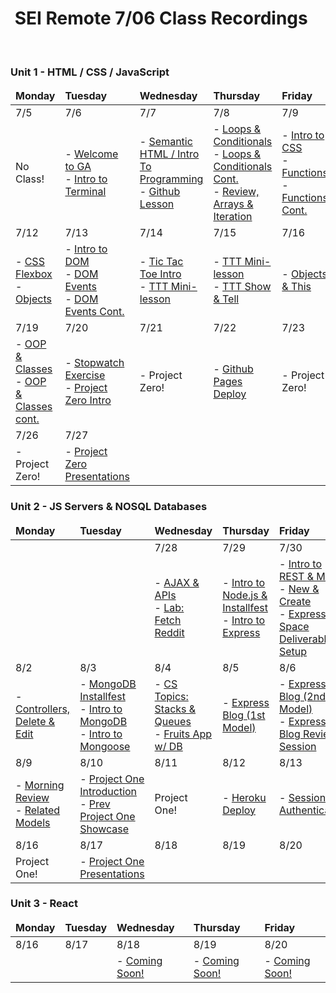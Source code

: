 <h1><img src="https://ga-dash.s3.amazonaws.com/production/assets/logo-9f88ae6c9c3871690e33280fcf557f33.png" alt="" style="max-width:100%;" /> SEI Remote 7/06 Class Recordings</h1>

<br />

### Unit 1 - HTML / CSS / JavaScript

<table>
    <!-- Monday - Friday -->
    <thead>
        <tr>
            <td><strong>Monday</strong></td>
            <td><strong>Tuesday</strong></td>
            <td><strong>Wednesday</strong></td>
            <td><strong>Thursday</strong></td>
            <td><strong>Friday</strong></td>
        </tr>
    </thead>
    <tbody>
        <!-- Week 1 -->
        <tr>
            <td>7/5</td>
            <td>7/6</td>
            <td>7/7</td>
            <td>7/8</td>
            <td>7/9</td>
        </tr>
        <tr>
            <td>
                No Class!
            </td>
            <td> 
                - <a href="https://generalassembly.zoom.us/rec/share/S5O_lpiyUEAfph0DTICUulUnn9R1Rki_exA4cn3fiG838irRv83_B7ca-6Va2ula.lsOtGkAH3Z2J8HcR?startTime=1625587309000">Welcome to GA</a> 
                <br> 
                - <a href="https://generalassembly.zoom.us/rec/share/S5O_lpiyUEAfph0DTICUulUnn9R1Rki_exA4cn3fiG838irRv83_B7ca-6Va2ula.lsOtGkAH3Z2J8HcR?startTime=1625595605000">Intro to Terminal</a> 
            </td>
            <td> 
                - <a href="https://generalassembly.zoom.us/rec/share/0lwUVL4uHANJzss4PSrjxdmetgbLQ-kC-aMv9Rnc20sd7IrJh7WUiK7pJOj2CkNN.KfZqnxu3xMupANHt?startTime=1625674539000">Semantic HTML / Intro To Programming</a> 
                <br> 
                - <a href="https://generalassembly.zoom.us/rec/share/C1qSCYsOW3nmRi3ip8QF0WE8R1txq2N-XJBxmNeMfRkEUPPqpOjmW6v6SJG50vQB.w3Mz5QD15M1ec8Aw?startTime=1625700686000">Github Lesson</a>
            </td>
            <td> 
                - <a href="https://generalassembly.zoom.us/rec/share/0bfO79lXbRWh5N3L-711OXKbBFLWKl9ranPd3QMTGFca7QkZIulJHdVGVrGCQ26e.bqIChB0Zi92cqlkC?startTime=1625766411000">Loops & Conditionals</a> 
                <br> 
                - <a href="https://generalassembly.zoom.us/rec/share/0bfO79lXbRWh5N3L-711OXKbBFLWKl9ranPd3QMTGFca7QkZIulJHdVGVrGCQ26e.bqIChB0Zi92cqlkC?startTime=1625774690000">Loops & Conditionals Cont.</a> 
                <br> 
                - <a href="https://generalassembly.zoom.us/rec/share/0bfO79lXbRWh5N3L-711OXKbBFLWKl9ranPd3QMTGFca7QkZIulJHdVGVrGCQ26e.bqIChB0Zi92cqlkC?startTime=1625777145000">Review, Arrays & Iteration</a>
            </td>
            <td>
                - <a href="https://generalassembly.zoom.us/rec/share/flVO3Bf-PztINawxteL62iQCdULQT0qLHSvuZVL_8y4EVjGhjflAqTePo78iqks.9GRxpX6IPeFDK2Iv?startTime=1625846752000">Intro to CSS</a>
                <br>
                - <a href="https://generalassembly.zoom.us/rec/share/flVO3Bf-PztINawxteL62iQCdULQT0qLHSvuZVL_8y4EVjGhjflAqTePo78iqks.9GRxpX6IPeFDK2Iv?startTime=1625860871000">Functions</a>
                <br>
                - <a href="https://generalassembly.zoom.us/rec/share/flVO3Bf-PztINawxteL62iQCdULQT0qLHSvuZVL_8y4EVjGhjflAqTePo78iqks.9GRxpX6IPeFDK2Iv?startTime=1625866546000">Functions Cont.</a>
                <br>
            </td>
        </tr>
        <!-- Week 2 -->
        <tr>
            <td>7/12</td>
            <td>7/13</td>
            <td>7/14</td>
            <td>7/15</td>
            <td>7/16</td>
        </tr>
        <tr>
            <td>
                - <a href="https://generalassembly.zoom.us/rec/share/26DH0VQ3CzmWWkVjNbSi9KYykLaWDGMZa1zprc1Gbb8Th_DvE3EhgiGKTRgjee-g.wJXxSFRrgRzRFHb5?startTime=1626105811000">CSS Flexbox</a>
                <br>
                - <a href="https://generalassembly.zoom.us/rec/share/26DH0VQ3CzmWWkVjNbSi9KYykLaWDGMZa1zprc1Gbb8Th_DvE3EhgiGKTRgjee-g.wJXxSFRrgRzRFHb5?startTime=1626114358000">Objects</a>
            </td>
            <td> 
                - <a href="https://generalassembly.zoom.us/rec/share/4s1NNFFN8Cuu0bbW-rWZUsB7wB42XoQOJhGbkV_hg8n4c17hbs0QLubsHH_3p_Po.VCkV6Gwy0dJGsdap?startTime=1626192126000">Intro to DOM</a>
                <br>
                - <a href="https://generalassembly.zoom.us/rec/share/4s1NNFFN8Cuu0bbW-rWZUsB7wB42XoQOJhGbkV_hg8n4c17hbs0QLubsHH_3p_Po.VCkV6Gwy0dJGsdap?startTime=1626206489000">DOM Events</a>
                <br>
                - <a href="https://generalassembly.zoom.us/rec/share/4s1NNFFN8Cuu0bbW-rWZUsB7wB42XoQOJhGbkV_hg8n4c17hbs0QLubsHH_3p_Po.VCkV6Gwy0dJGsdap?startTime=1626212429000">DOM Events Cont.</a>
            </td>
            <td> 
                - <a href="https://generalassembly.zoom.us/rec/share/524EPI3YUtDzqQqhdHzhYgGoyts1Hi2-MoCmtIr8jhWGkYOfiav6kRzoUwOZa-yO.Yp4YpRzkfzMvtI-K?startTime=1626278627000">Tic Tac Toe Intro</a>
                <br>
                - <a href="https://generalassembly.zoom.us/rec/share/524EPI3YUtDzqQqhdHzhYgGoyts1Hi2-MoCmtIr8jhWGkYOfiav6kRzoUwOZa-yO.Yp4YpRzkfzMvtI-K?startTime=1626292937000">TTT Mini-lesson</a>
                <br>
            </td>
            <td> 
                - <a href="https://generalassembly.zoom.us/rec/share/-RP2NY3m_DxRrrSPd643S-f3oZYJ1nXOSNq44kqst0rraslRcXjA5AvVFpn7KZbr.Y9Wb2EVCF--BYLzf?startTime=1626379237000">TTT Mini-lesson</a>
                <br>
                - <a href="https://generalassembly.zoom.us/rec/share/-RP2NY3m_DxRrrSPd643S-f3oZYJ1nXOSNq44kqst0rraslRcXjA5AvVFpn7KZbr.Y9Wb2EVCF--BYLzf?startTime=1626390077000">TTT Show & Tell</a>
                <br>
            </td>
            <td>
                - <a href="https://generalassembly.zoom.us/rec/share/fp5ThvHhhVbbXrL2VFsT7c5FjOoHlWuVxiKbVpF5OW97GtTHQ1263qez6iuoK2Ic.znw4m4KWOkVJ8mie?startTime=1626451331000">Objects & This</a>
                <br>
            </td>
        </tr>
        <!-- Week 3 -->
        <tr>
            <td>7/19</td>
            <td>7/20</td>
            <td>7/21</td>
            <td>7/22</td>
            <td>7/23</td>
        </tr>
        <tr>
            <td>
                - <a href="https://generalassembly.zoom.us/rec/share/73ffjr56vreqZ2orBc9_iXPoR9bqrybpyO5oRpaF2_IIP6jPWdSkACETHn5tQx7p.v0oQ_7SoxA9XT0Ie?startTime=1626710498000">OOP & Classes</a>
                <br>
                - <a href="https://generalassembly.zoom.us/rec/share/-q5R4q7yvFVnE8KOPyQGTP7dEof1esiFrWgs0ZjHxa7ihErq0-bg-Tg5rIp_Mg9D.aPclJZN_0waK_Uuz?startTime=1626724846000">OOP & Classes cont.</a>
                <br>
            </td>
            <td> 
                - <a href="https://generalassembly.zoom.us/rec/share/cm_Xk1C1c0af98PjL3_VlguvhO5WkCbiBeULChqoh4KGPx3VwYe_aK0BiM1k2TMS.gXYZLye_FHGIcVaC?startTime=1626796923000">Stopwatch Exercise</a>
                <br>
                - <a href="https://generalassembly.zoom.us/rec/share/cm_Xk1C1c0af98PjL3_VlguvhO5WkCbiBeULChqoh4KGPx3VwYe_aK0BiM1k2TMS.gXYZLye_FHGIcVaC?startTime=1626801385000">Project Zero Intro</a>
                <br>
            </td>
            <td> 
                - Project Zero!
                <br>
            </td>
            <td> 
                - <a href="https://generalassembly.zoom.us/rec/share/0UDmYPChS8oo7VgpyhMLMrMQaOowIr-EuaDxKYZeJK9dwb5gu6DAQAC3KykW6JD8.fLe8goXvYRzt0QT2?startTime=1626984158000">Github Pages Deploy</a>
                <br>
            </td>
            <td>
                - Project Zero!
                <br>
            </td>
        </tr>
        <!-- First half of Week 4 -->
        <tr>
            <td>7/26</td>
            <td>7/27</td>
            <td></td>
            <td></td>
            <td></td>
        </tr>
        <tr>
            <td>
                - Project Zero!
                <br>
            </td>
            <td> 
                - <a href="https://generalassembly.zoom.us/rec/share/xiWH4Iv6SpUBRzQlVyWE2O0ULsLvH8CXvtTqd64fAmjVMf8_M8VgqtlBhDQsuZOr.YAEQxT34bA2FT3O0?startTime=1627401707000">Project Zero Presentations<a/>
                <br>
            </td>
        </tr>
    </tbody>
</table>

### Unit 2 - JS Servers & NOSQL Databases

<table>
    <!-- Monday - Friday -->
    <thead>
        <tr>
            <td><strong>Monday</strong></td>
            <td><strong>Tuesday</strong></td>
            <td><strong>Wednesday</strong></td>
            <td><strong>Thursday</strong></td>
            <td><strong>Friday</strong></td>
        </tr>
    </thead>
    <tbody>
        <!-- Second half of Week 4 -->
        <tr>
            <td></td>
            <td></td>
            <td>7/28</td>
            <td>7/29</td>
            <td>7/30</td>
        </tr>
        <tr>
            <td>
            </td>
            <td> 
            </td>
            <td> 
                - <a href="https://generalassembly.zoom.us/rec/share/56oc0K2P3HSS6fgMN2Q3pFb51C7NfNkXH5VNPFLirAB51XrWb2gxcwNX7JWqVF0X.5PM82P-RgVy9Lfut?startTime=1627489919000">AJAX & APIs<a/>
                <br>
                - <a href="https://generalassembly.zoom.us/rec/share/56oc0K2P3HSS6fgMN2Q3pFb51C7NfNkXH5VNPFLirAB51XrWb2gxcwNX7JWqVF0X.5PM82P-RgVy9Lfut?startTime=1627515112000">Lab: Fetch Reddit<a/>
                <br>
            </td>
            <td> 
                - <a href="https://generalassembly.zoom.us/rec/share/oP8lTeZx0zN_hrnym6YzBHmmJuzlsDtW3RCAcEbDx_kfKo-hTqFsB3qhYgz4Ricx.5UL4IrFLjFi7JImu?startTime=1627580804000">Intro to Node.js & Installfest<a/>
                <br>
                 - <a href="https://generalassembly.zoom.us/rec/share/oP8lTeZx0zN_hrnym6YzBHmmJuzlsDtW3RCAcEbDx_kfKo-hTqFsB3qhYgz4Ricx.5UL4IrFLjFi7JImu?startTime=1627588822000">Intro to Express<a/>
                <br>
            </td>
            <td>
                - <a href="https://generalassembly.zoom.us/rec/share/gMYLGEcFszjIhJatPhnjAZ3ohDWh3L2LA4Up-CSrnp_iGOY5IlaPT214QuReAN0O._ueHVXkCLrbfPDs_?startTime=1627660873000">Intro to REST & MVC<a/>
                <br>
                - <a href="https://generalassembly.zoom.us/rec/share/gMYLGEcFszjIhJatPhnjAZ3ohDWh3L2LA4Up-CSrnp_iGOY5IlaPT214QuReAN0O._ueHVXkCLrbfPDs_?startTime=1627675326000">New & Create<a/>
                <br>
                - <a href="https://www.youtube.com/watch?v=mrq-Lw0ilqE">Express Space Deliverable Setup</a>
                <br>
            </td>
        </tr>
        <!-- Week 5 -->
        <tr>
            <td>8/2</td>
            <td>8/3</td>
            <td>8/4</td>
            <td>8/5</td>
            <td>8/6</td>
        </tr>
        <tr>
            <td> 
                - <a href="https://generalassembly.zoom.us/rec/share/QGqNWFAP6-jQkSxYoVGJD7m2xLgZCZGmzRjMKizotE1TwjsiYwvXytd0yBCAzWMA.TCYbyTALJfmxXOYo?startTime=1627920114000">Controllers, Delete & Edit<a/>
                <br>
            </td>
            <td> 
                - <a href="https://generalassembly.zoom.us/rec/share/p4IyWZpOBipemSh6Fnth1it7AbKOcsODmZXmVH68UhmTOxBB1bkWBklUlvCHX-7H.uH85y9lEdnCC6Wly?startTime=1628007883000">MongoDB Installfest<a/>
                <br>
                - <a href="https://generalassembly.zoom.us/rec/share/p4IyWZpOBipemSh6Fnth1it7AbKOcsODmZXmVH68UhmTOxBB1bkWBklUlvCHX-7H.uH85y9lEdnCC6Wly?startTime=1628009540000">Intro to MongoDB<a/>
                <br>
                - <a href="https://generalassembly.zoom.us/rec/share/p4IyWZpOBipemSh6Fnth1it7AbKOcsODmZXmVH68UhmTOxBB1bkWBklUlvCHX-7H.uH85y9lEdnCC6Wly?startTime=1628020852000">Intro to Mongoose<a/>
                <br>
            </td>
            <td>
                - <a href="https://generalassembly.zoom.us/rec/share/KTdaot7z8r314VHinKuftMFZ7_55hhUdXez4CHUb61oWY-MiG6_npE0eRnOiNYna.-gBuIPhJiIkJLeqJ?startTime=1628093000000">CS Topics: Stacks & Queues<a/>
                <br>
                - <a href="https://generalassembly.zoom.us/rec/share/KTdaot7z8r314VHinKuftMFZ7_55hhUdXez4CHUb61oWY-MiG6_npE0eRnOiNYna.-gBuIPhJiIkJLeqJ?startTime=1628098524000">Fruits App w/ DB<a/>
                <br>
            </td>
            <td>
                - <a href="https://generalassembly.zoom.us/rec/share/_coDMlN8EuBUqXkTkKda0QXMUt91RpqRPOAPNzXUDDGWZz-lTU4qY3-r_XLwuniX.iX1TKxFZHChG8yBA?startTime=1628185616000">Express Blog (1st Model)<a/>
                <br>
            </td>
            <td>
                - <a href="https://generalassembly.zoom.us/rec/share/POYl9rYD4uwUbJNt1khVbKkuOb9_AJSss9v7gZKB4_aN_96CUrTD0zlQ7WlrQ4rv.i-vhuUmcqlDq6AuE?startTime=1628265758000">Express Blog (2nd Model)<a/>
                <br>
                - <a href="https://generalassembly.zoom.us/rec/share/POYl9rYD4uwUbJNt1khVbKkuOb9_AJSss9v7gZKB4_aN_96CUrTD0zlQ7WlrQ4rv.i-vhuUmcqlDq6AuE?startTime=1628280480000">Express Blog Review Session<a/>
                <br>
            </td>
        </tr>
        <!-- Week 6 -->
        <tr>
            <td>8/9</td>
            <td>8/10</td>
            <td>8/11</td>
            <td>8/12</td>
            <td>8/13</td>
        </tr>
        <tr>
            <td>
                - <a href="https://generalassembly.zoom.us/rec/share/tqcepZPvJo_wAIqp40oklATDaFuwVIuVe0mHbAfYpHNwjRyO3nSUAL1GpEZwBRae.qmt9BkKzYaeXlc0H?startTime=1628524980000">Morning Review<a/>
                <br>
                - <a href="https://generalassembly.zoom.us/rec/share/tqcepZPvJo_wAIqp40oklATDaFuwVIuVe0mHbAfYpHNwjRyO3nSUAL1GpEZwBRae.qmt9BkKzYaeXlc0H?startTime=1628532050000">Related Models<a/>
                <br>
            </td>
            <td> 
                - <a href="https://generalassembly.zoom.us/rec/share/-53dExhRL58KjzhWHlpT0wluelsA91C6WyTwHLDc2JzircNtfQh4K8_GYvArE0Ks.RKkwyko1vETXxK7b?startTime=1628611367000">Project One Introduction<a/>
                <br>
                - <a href="https://generalassembly.zoom.us/rec/share/-53dExhRL58KjzhWHlpT0wluelsA91C6WyTwHLDc2JzircNtfQh4K8_GYvArE0Ks.RKkwyko1vETXxK7b?startTime=1628625628000">Prev Project One Showcase<a/>
                <br>
            </td>
            <td>
                Project One!
            </td>
            <td>
                - <a href="https://generalassembly.zoom.us/rec/share/Pw9d5Km6XwERvwUK3s3fYJq1-5bR8Td59W1rIT3oCKPCyvjiALwepHSEXiO1mNMM.uChhZz4UyXgUJ-i1?startTime=1628798488000">Heroku Deploy<a/>
                <br>
            </td>
            <td>
                - <a href="https://generalassembly.zoom.us/rec/share/wbnHCDw3lZq-30s-sSgKD5Uwreij1_tgU0I9E393JQuCql3Gz-68Y6-H5B0LnaY3.vmVf79-w3Fs1FEm3?startTime=1628886036000">Session Authentication<a/>
                <br>
            </td>
        </tr>
        <!-- Week 7 -->
        <tr>
            <td>8/16</td>
            <td>8/17</td>
            <td>8/18</td>
            <td>8/19</td>
            <td>8/20</td>
        </tr>
        <tr>
            <td>
                Project One!
            </td>
            <td> 
                - <a href="https://generalassembly.zoom.us/rec/share/ZIy1O1R17vDAgGg4fgVYsS9UlNoJHKYIKt5wzyIgaWlb56CUdWAkUhwztJfNpjEX.BXg_gFqghj95i_IN?startTime=1629219659000">Project One Presentations<a/>
                <br>
            </td>
        </tr>
    </tbody>
</table>

### Unit 3 - React                
<table>
    <!-- Monday - Friday -->
    <thead>
        <tr>
            <td><strong>Monday</strong></td>
            <td><strong>Tuesday</strong></td>
            <td><strong>Wednesday</strong></td>
            <td><strong>Thursday</strong></td>
            <td><strong>Friday</strong></td>
        </tr>
    </thead>
    <tbody>
        <!-- Week 7 -->
        <tr>
            <td>8/16</td>
            <td>8/17</td>
            <td>8/18</td>
            <td>8/19</td>
            <td>8/20</td>
        </tr>
        <tr>
            <td>
            </td>
            <td> 
            </td>
            <td> 
                - <a href="#">Coming Soon!</a> 
                <br> 
            </td>
            <td> 
                - <a href="#">Coming Soon!</a> 
                <br> 
            </td>
            <td>
                - <a href="#">Coming Soon!</a> 
                <br> 
            </td>
        </tr>
    </tbody>
</table>
